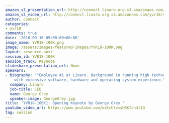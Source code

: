 ```yaml
---
amazon_s3_presentation_url: http://connect.linaro.org.s3.amazonaws.com/yvr18/presentations/yvr18-100k.pdf
amazon_s3_video_url: http://connect.linaro.org.s3.amazonaws.com/yvr18/videos/yvr18-100k.mp4
author: connect
categories:
- yvr18
comments: true
date: '2018-09-16 09:00:00+00:00'
image_name: YVR18-100K.png
image: /assets/images/featured-images/YVR18-100K.png
layout: resource-post
session_id: YVR18-100K
session_track: Keynote
slideshare_presentation_url: None
speakers:
- biography: '"Employee #1 at Linaro. Background in running high technology companies,
    with extensive software, hardware and operating system experience."'
  company: Linaro
  job-title: CEO
  name: George Grey
  speaker-image: GeorgeGrey.jpg
title: 'YVR18-100K1: Opening Keynote by George Grey '
youtube_video_url: https://www.youtube.com/watch?v=sHRKfdn4tIQ
tag: session
---
```


